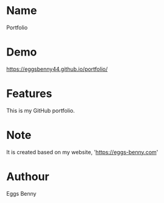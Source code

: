 # Name
Portfolio

# Demo
https://eggsbenny44.github.io/portfolio/

# Features
This is my GitHub portfolio.

# Note
It is created based on my website, 'https://eggs-benny.com'

# Authour
Eggs Benny
